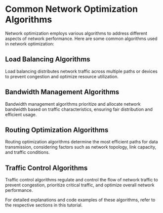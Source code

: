 # Common Network Optimization Algorithms

Network optimization employs various algorithms to address different aspects of network performance. Here are some common algorithms used in network optimization:

## Load Balancing Algorithms

Load balancing distributes network traffic across multiple paths or devices to prevent congestion and optimize resource utilization.

## Bandwidth Management Algorithms

Bandwidth management algorithms prioritize and allocate network bandwidth based on traffic characteristics, ensuring fair distribution and efficient usage.

## Routing Optimization Algorithms

Routing optimization algorithms determine the most efficient paths for data transmission, considering factors such as network topology, link capacity, and traffic conditions.

## Traffic Control Algorithms

Traffic control algorithms regulate and control the flow of network traffic to prevent congestion, prioritize critical traffic, and optimize overall network performance.

For detailed explanations and code examples of these algorithms, refer to the respective sections in this tutorial.
